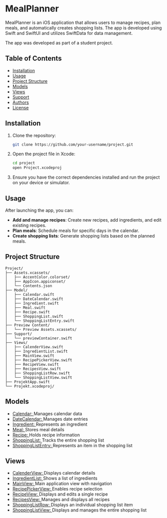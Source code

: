 # MealPlanner

MealPlanner is an iOS application that allows users to manage recipes, plan meals, and automatically creates shopping lists. The app is developed using Swift and SwiftUI and utilizes SwiftData for data management.

The app was developed as part of a student project.

## Table of Contents

- [Installation](#installation)
- [Usage](#usage)
- [Project Structure](#project-structure)
- [Models](#models)
- [Views](#views)
- [Support](#support)
- [Authors](#authors)
- [License](#license)

## Installation

1. Clone the repository:
    ```sh
    git clone https://github.com/your-username/project.git
    ```
2. Open the project file in Xcode:
    ```sh
    cd project
    open Project.xcodeproj
    ```
3. Ensure you have the correct dependencies installed and run the project on your device or simulator.

## Usage

After launching the app, you can:

- **Add and manage recipes**: Create new recipes, add ingredients, and edit existing recipes.
- **Plan meals**: Schedule meals for specific days in the calendar.
- **Create shopping lists**: Generate shopping lists based on the planned meals.

## Project Structure

```plaintext
Project/
├── Assets.xcassets/
│   ├── AccentColor.colorset/
│   ├── AppIcon.appiconset/
│   └── Contents.json
├── Model/
│   ├── Calendar.swift
│   ├── DateCalendar.swift
│   ├── Ingredient.swift
│   ├── Meal.swift
│   ├── Recipe.swift
│   ├── ShoppingList.swift
│   └── ShoppingListEntry.swift
├── Preview Content/
│   └── Preview Assets.xcassets/
├── Support/
│   └── previewContainer.swift
├── Views/
│   ├── CalenderView.swift
│   ├── IngredientList.swift
│   ├── MainView.swift
│   ├── RecipePickerView.swift
│   ├── RecipeView.swift
│   ├── RecipesView.swift
│   ├── ShoppingListRow.swift
│   └── ShoppingListView.swift
├── ProjektApp.swift
└── Projekt.xcodeproj/
```

## Models ##
* [Calendar: ](Calendar.swift)Manages calendar data
* [DateCalendar: ](DateCalendar.swift)Manages date entries
* [Ingredient: ](Ingredient.swift)Represents an ingredient
* [Meal: ](Meal.swift)Stores meal details
* [Recipe: ](Recipe.swift)Holds recipe information
* [ShoppingList: ](ShoppingList.swift)Tracks the entire shopping list
* [ShoppingListEntry: ](ShoppingListEntry.swift)Represents an item in the shopping list

## Views ##
* [CalenderView: ](CalenderView.swift)Displays calendar details
* [IngredientList: ](IngredientList.swift)Shows a list of ingredients
* [MainView: ](MainView.swift)Main application view with navigation
* [RecipePickerView: ](RecipePickerView.swift)Enables recipe selection
* [RecipeView: ](RecipeView.swift)Displays and edits a single recipe
* [RecipesView: ](RecipesView.swift)Manages and displays all recipes
* [ShoppingListRow: ](ShoppingListRow.swift)Displays an individual shopping list item
* [ShoppingListView: ](ShoppingListView.swift)Displays and manages the entire shopping list
